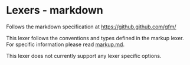 # Lexers - markdown

Follows the markdown specification at https://github.github.com/gfm/

This lexer follows the conventions and types defined in the markup lexer.  For specific information please read [markup.md](markup.md).

This lexer does not currently support any lexer specific options.